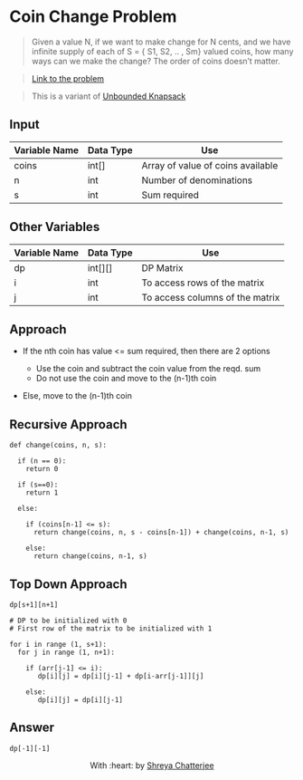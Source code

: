 # Coin Change Problem

> Given a value N, if we want to make change for N cents, and we have infinite supply of each of S = { S1, S2, .. , Sm} valued coins, how many ways can we make the change? The order of coins doesn’t matter.

> [Link to the problem](https://practice.geeksforgeeks.org/problems/coin-change2448/1)

> This is a variant of [Unbounded Knapsack](https://github.com/Shreya549/last-minute-dsa/blob/main/Dynamic%20Programming/Unbounded-Knapsack.md)

## Input
| Variable Name | Data Type | Use | 
|---- | ----- | ----- |
| coins | int[] | Array of value of coins available |
| n | int | Number of denominations |
| s | int | Sum required |

## Other Variables
| Variable Name | Data Type | Use | 
|---- | ----- | ----- |
| dp | int[][] | DP Matrix |
| i | int | To access rows of the matrix |
| j | int | To access columns of the matrix |

## Approach

- If the nth coin has value <= sum required, then there are 2 options
  - Use the coin and subtract the coin value from the reqd. sum
  - Do not use the coin and move to the (n-1)th coin

- Else, move to the (n-1)th coin

## Recursive Approach
```	
def change(coins, n, s):

  if (n == 0):
    return 0
    
  if (s==0):
    return 1
    
  else:
  
    if (coins[n-1] <= s):
      return change(coins, n, s - coins[n-1]) + change(coins, n-1, s)
      
    else:
      return change(coins, n-1, s) 
```

## Top Down Approach

```
dp[s+1][n+1]

# DP to be initialized with 0
# First row of the matrix to be initialized with 1

for i in range (1, s+1):
  for j in range (1, n+1):
  
    if (arr[j-1] <= i):
       dp[i][j] = dp[i][j-1] + dp[i-arr[j-1]][j]
                    
    else:
       dp[i][j] = dp[i][j-1]
```

## Answer

`dp[-1][-1]`

<p align="center">
	With :heart: by <a href="https://github.com/Shreya549" target="_blank">Shreya Chatterjee</a>
</p>
